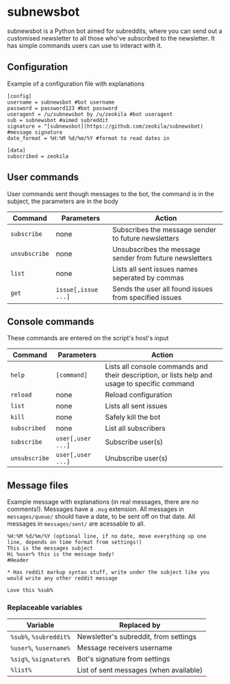 # subnewsbot

subnewsbot is a Python bot aimed for subreddits, where you can send out a customised newsletter to all those who've subscribed to the newsletter. It has simple commands users can use to interact with it.

## Configuration

Example of a configuration file with explanations

    [config]
    username = subnewsbot #bot username
    password = password123 #bot password
    useragent = /u/subnewsbot by /u/zeokila #bot useragent
    sub = subnewsbot #aimed subreddit
    signature = ^[subnewsbot](https://github.com/zeokila/subnewsbot) #message signature
    date_format = %H:%M %d/%m/%Y #format to read dates in
    
    [data]
    subscribed = zeokila

## User commands

User commands sent though messages to the bot, the command is in the subject, the parameters are in the body

Command       | Parameters          | Action
------------- | ------------------- | ------
`subscribe`   | none                | Subscribes the message sender to future newsletters
`unsubscribe` | none                | Unsubscribes the message sender from future newsletters
`list`        | none                | Lists all sent issues names seperated by commas
`get`         | `issue[,issue ...]` | Sends the user all found issues from specified issues

## Console commands

These commands are entered on the script's host's input

Command       | Parameters        | Action
------------- | ----------------- | ------
`help`        | `[command]`       | Lists all console commands and their description, or lists help and usage to specific command
`reload`      | none              | Reload configuration
`list`        | none              | Lists all sent issues
`kill`        | none              | Safely kill the bot
`subscribed`  | none              | List all subscribers
`subscribe`   | `user[,user ...]` | Subscribe user(s)
`unsubscribe` | `user[,user ...]` | Unubscribe user(s)

## Message files

Example message with explanations (in real messages, there are *no* comments!). Messages have a `.msg` extension. All messages in `messages/queue/` should have a date, to be sent off on that date. All messages in `messages/sent/` are acessable to all.

    %H:%M %d/%m/%Y (optional line, if no date, move everything up one line, depends on time format from settings!)
    This is the messages subject
    Hi %user% this is the message body!
    #Header
    
    * Has reddit markup syntax stuff, write under the subject like you would write any other reddit message
    
    Love this %sub%

### Replaceable variables

Variable               | Replaced by
---------------------- | -----------
`%sub%`, `%subreddit%` | Newsletter's subreddit, from settings
`%user%`, `%username%` | Message receivers username
`%sig%`, `%signature%` | Bot's signature from settings
`%list%`               | List of sent messages (when available)

